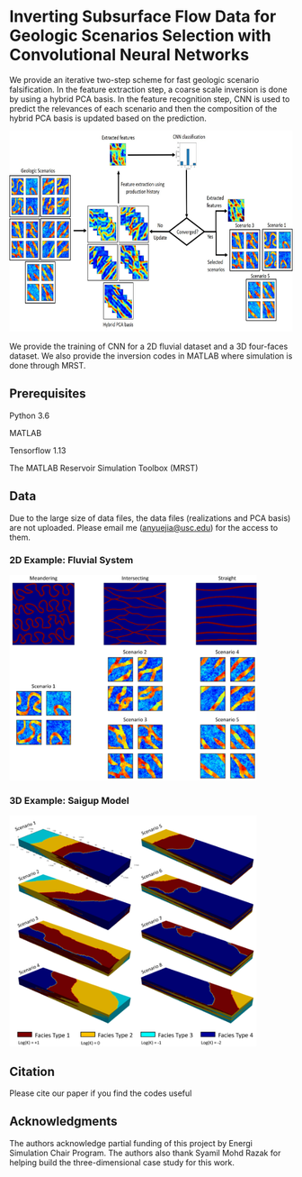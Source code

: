 # Inverting Subsurface Flow Data for Geologic Scenarios Selection with Convolutional Neural Networks
We provide an iterative two-step scheme for fast geologic scenario falsification. In the feature extraction step, a coarse scale inversion is done by using a hybrid PCA basis. In the feature recognition step, CNN is used to predict the relevances of each scenario and then the composition of the hybrid PCA basis is updated based on the prediction.  

<img src="https://github.com/AnyueJ/CNN_SS/blob/main/Image/WorkflowDetails.jpg" width="697" height="357">

We provide the training of CNN for a 2D fluvial dataset and a 3D four-faces dataset. We also provide the inversion codes in MATLAB where simulation is done through MRST.
## Prerequisites
Python 3.6

MATLAB

Tensorflow 1.13

The MATLAB Reservoir Simulation Toolbox (MRST)

## Data
Due to the large size of data files, the data files (realizations and PCA basis) are not uploaded. Please email me (anyuejia@usc.edu) for the access to them.

### 2D Example: Fluvial System
<img src="https://github.com/AnyueJ/CNN_SS/blob/main/Image/FluvialSystem.jpg" width="440" height="364">

### 3D Example: Saigup Model
<img src="https://github.com/AnyueJ/CNN_SS/blob/main/Image/SaigupScenarios.jpg" width="440" height="410">

## Citation
Please cite our paper if you find the codes useful

## Acknowledgments
The authors acknowledge partial funding of this project by Energi Simulation Chair Program. The authors also thank Syamil Mohd Razak for helping build the three-dimensional case study for this work.
